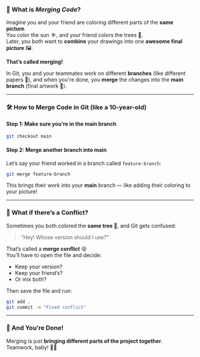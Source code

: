 ### 🧠 What is *Merging Code*?

Imagine you and your friend are coloring different parts of the **same picture**.  
You color the sun ☀️, and your friend colors the trees 🌳.  
Later, you both want to **combine** your drawings into one **awesome final picture** 🖼️.

**That’s called merging!**

In Git, you and your teammates work on different **branches** (like different papers 📝), and when you're done, you **merge** the changes into the **main branch** (final artwork 🎨).

---

### 🛠️ How to Merge Code in Git (like a 10-year-old)

#### Step 1: Make sure you’re in the **main branch**
```bash
git checkout main
```

#### Step 2: Merge another branch into main
Let’s say your friend worked in a branch called `feature-branch`:
```bash
git merge feature-branch
```

This brings their work into your **main** branch — like adding their coloring to your picture!

---

### 🧨 What if there’s a Conflict?

Sometimes you both colored the **same tree 🌲**, and Git gets confused:
> “Hey! Whose version should I use?”

That’s called a **merge conflict** 😵  
You’ll have to open the file and decide:
- Keep your version?
- Keep your friend’s?
- Or mix both?

Then save the file and run:
```bash
git add .
git commit -m "Fixed conflict"
```

---

### 🎉 And You’re Done!

Merging is just **bringing different parts of the project together**.  
Teamwork, baby! 🤝✨

